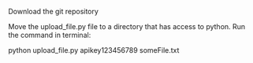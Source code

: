 Download the git repository

Move the upload_file.py file to a directory that has access to python.
Run the command in terminal:

  python upload_file.py apikey123456789 someFile.txt
  
